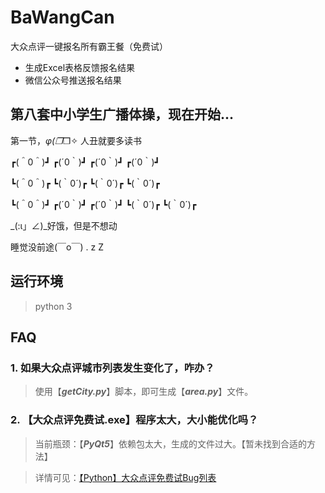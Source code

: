 

# BaWangCan
大众点评一键报名所有霸王餐（免费试）

 - 生成Excel表格反馈报名结果
 - 微信公众号推送报名结果

## 第八套中小学生广播体操，现在开始...
第一节，_φ(❐_❐✧ 人丑就要多读书

┏(＾0＾)┛   ┏(´0｀)┛   ┏(´0｀)┛   ┏(´0｀)┛

┗(＾0＾)┏   ┗(｀0´)┏   ┗(｀0´)┏   ┗(｀0´)┏

┗(＾0＾)┛   ┏(´0｀)┛   ┏(´0｀)┛   ┗(｀0´)┏   ┗(｀0´)┏

_(:ι」∠)_好饿，但是不想动

睡觉没前途(￣o￣) . z Z　

## 运行环境
> 	python 3

## FAQ 
### 1. 如果大众点评城市列表发生变化了，咋办？

> 	使用【***getCity.py***】脚本，即可生成【***area.py***】文件。

### 2. 【大众点评免费试.exe】程序太大，大小能优化吗？
> 当前瓶颈：【***PyQt5***】依赖包太大，生成的文件过大。【暂未找到合适的方法】

> 详情可见：[【Python】大众点评免费试Bug列表](https://www.yuque.com/docs/share/e8433f92-6176-47a2-8211-2e1efcb63d7b?#%20%E3%80%8A%E3%80%90Python%E3%80%91%E5%A4%A7%E4%BC%97%E7%82%B9%E8%AF%84%E5%85%8D%E8%B4%B9%E8%AF%95Bug%E5%88%97%E8%A1%A8%E3%80%8B)
